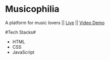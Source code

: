 # Musicophilia
A platform for music lovers ||
<a href="https://nilisha-jais.github.io/Musicophilia/">Live</a> ||
<a href="https://youtu.be/D8yykcH3j2U">Video Demo</a>

#Tech Stacks#
<ul>
<li>HTML</li>
<li>CSS</li>
<li>JavaScript</li>
</ul>
